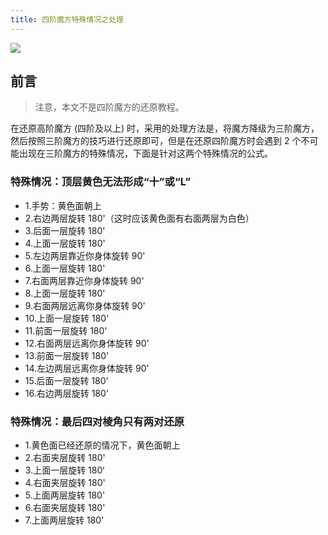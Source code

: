 ```yaml
---
title: 四阶魔方特殊情况之处理
---
```


![](https://source.unsplash.com/random/480x480/?Rubik's-Cube)

## 前言

> 注意，本文不是四阶魔方的还原教程。

在还原高阶魔方 (四阶及以上) 时，采用的处理方法是，将魔方降级为三阶魔方，然后按照三阶魔方的技巧进行还原即可，但是在还原四阶魔方时会遇到 2 个不可能出现在三阶魔方的特殊情况，下面是针对这两个特殊情况的公式。

### 特殊情况：顶层黄色无法形成“十”或“L”

* 1.手势：黄色面朝上
* 2.右边两层旋转 180'（这时应该黄色面有右面两层为白色）
* 3.后面一层旋转 180'
* 4.上面一层旋转 180'
* 5.左边两层靠近你身体旋转 90'
* 6.上面一层旋转 180'
* 7.右面两层靠近你身体旋转 90'
* 8.上面一层旋转 180'
* 9.右面两层远离你身体旋转 90'
* 10.上面一层旋转 180'
* 11.前面一层旋转 180'
* 12.右面两层远离你身体旋转 90'
* 13.前面一层旋转 180'
* 14.左边两层远离你身体旋转 90'
* 15.后面一层旋转 180'
* 16.右边两层旋转 180'

### 特殊情况：最后四对棱角只有两对还原

* 1.黄色面已经还原的情况下，黄色面朝上
* 2.右面夹层旋转 180'
* 3.上面一层旋转 180‘
* 4.右面夹层旋转 180'
* 5.上面两层旋转 180'
* 6.右面夹层旋转 180'
* 7.上面两层旋转 180'
